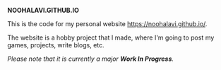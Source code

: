 **NOOHALAVI.GITHUB.IO**

This is the code for my personal website https://noohalavi.github.io/.

The website is a hobby project that I made, where I'm going to post my games, projects, write blogs, etc.

_Please note that it is currently a major **Work In Progress**._
